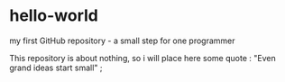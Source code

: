 # hello-world
my first GitHub repository - a small step for one programmer

This repository is about nothing, so i will place here some quote :
"Even grand ideas start small" ;
